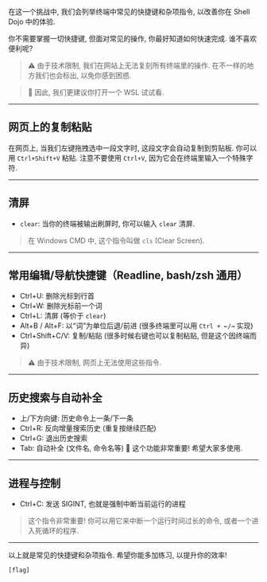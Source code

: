 在这一个挑战中, 我们会列举终端中常见的快捷键和杂项指令, 以改善你在 Shell Dojo 中的体验.

你不需要掌握一切快捷键, 但面对常见的操作, 你最好知道如何快速完成. 谁不喜欢便利呢?

> ⚠️ 由于技术限制, 我们在网站上无法复刻所有终端里的操作. 在不一样的地方我们也会标出, 以免你感到困惑.

> 🚨 因此, 我们更建议你打开一个 WSL 试试看.

---

## 网页上的复制粘贴

在网页上, 当我们左键拖拽选中一段文字时, 这段文字会自动复制到剪贴板. 你可以用 `Ctrl+Shift+V` 粘贴. 注意不要使用 `Ctrl+V`, 因为它会在终端里输入一个特殊字符.

---

## 清屏

- `clear`: 当你的终端被输出刷屏时, 你可以输入 `clear` 清屏.

> 在 Windows CMD 中, 这个指令叫做 `cls` (Clear Screen).

---

## 常用编辑/导航快捷键（Readline, bash/zsh 通用）

- Ctrl+U: 删除光标到行首
- Ctrl+W: 删除光标前一个词
- Ctrl+L: 清屏 (等价于 `clear`)
- Alt+B / Alt+F: 以“词”为单位后退/前进 (很多终端里可以用 `Ctrl + ←/→` 实现)
- Ctrl+Shift+C/V: 复制/粘贴 (很多时候右键也可以复制粘贴, 但是这个因终端而异)

> ⚠️ 由于技术限制, 网页上无法使用这些指令.

---

## 历史搜索与自动补全

- 上/下方向键: 历史命令上一条/下一条
- Ctrl+R: 反向增量搜索历史 (重复按继续匹配)
- Ctrl+G: 退出历史搜索
- Tab: 自动补全 (文件名, 命令名等)  🚨 这个功能非常重要! 希望大家多使用.

---

## 进程与控制

- Ctrl+C: 发送 SIGINT, 也就是强制中断当前运行的进程

> 这个指令非常重要! 你可以用它来中断一个运行时间过长的命令, 或者一个进入死循环的程序.

---

以上就是常见的快捷键和杂项指令. 希望你能多加练习, 以提升你的效率!

```
[flag]
```
